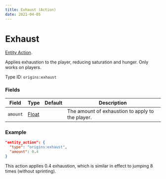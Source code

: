 ```yaml
---
title: Exhaust (Action)
date: 2021-04-05
---
```

# Exhaust

[Entity Action](../entity_actions.md).

Applies exhaustion to the player, reducing saturation and hunger. Only works on players.

Type ID: `origins:exhaust`

### Fields

Field  | Type | Default | Description
-------|------|---------|-------------
`amount` | [Float](../data_types/float.md) |  | The amount of exhaustion to apply to the player.

### Example
```json
"entity_action": {
  "type": "origins:exhaust",
  "amount": 0.4
}
```
This action applies 0.4 exhaustion, which is similar in effect to jumping 8 times (without sprinting).
